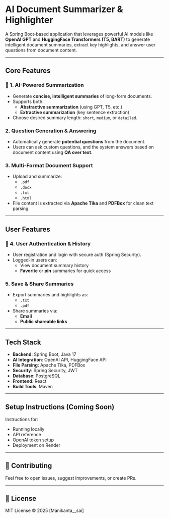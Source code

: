 #  AI Document Summarizer & Highlighter

A Spring Boot-based application that leverages powerful AI models like **OpenAI GPT** and **HuggingFace Transformers (T5, BART)** to generate intelligent document summaries, extract key highlights, and answer user questions from document content.

---

##  Core Features

### 📄 1. AI-Powered Summarization
- Generate **concise, intelligent summaries** of long-form documents.
- Supports both:
  - **Abstractive summarization** (using GPT, T5, etc.)
  - **Extractive summarization** (key sentence extraction)
- Choose desired summary length: `short`, `medium`, or `detailed`.

###  2. Question Generation & Answering
- Automatically generate **potential questions** from the document.
- Users can ask custom questions, and the system answers based on document content using **QA over text**.

###  3. Multi-Format Document Support
- Upload and summarize:
  - `.pdf`
  - `.docx`
  - `.txt`
  - `.html`
- File content is extracted via **Apache Tika** and **PDFBox** for clean text parsing.

---

##  User Features

### 👤 4. User Authentication & History
- User registration and login with secure auth (Spring Security).
- Logged-in users can:
  - View document summary history
  - **Favorite** or **pin** summaries for quick access

###  5. Save & Share Summaries
- Export summaries and highlights as:
  - `.txt`
  - `.pdf`
- Share summaries via:
  - **Email**
  - **Public shareable links**

---

##  Tech Stack

- **Backend**: Spring Boot, Java 17
- **AI Integration**: OpenAI API, HuggingFace API
- **File Parsing**: Apache Tika, PDFBox
- **Security**: Spring Security, JWT
- **Database**: PostgreSQL 
- **Frontend**:  React
- **Build Tools**: Maven 

---

##  Setup Instructions (Coming Soon)
Instructions for:
- Running locally
- API reference
- OpenAI token setup
- Deployment on Render


---

## 🙌 Contributing
Feel free to open issues, suggest improvements, or create PRs.

---

## 📄 License
MIT License © 2025 [Manikanta__sai]
